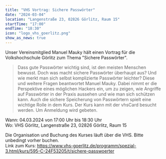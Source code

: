 ```yaml
---
title: "VHS Vortrag: Sichere Passwörter"
date: "2024-03-04"
location: "Langenstraße 23, 02826 Görlitz, Raum 15"
startTime: "17:00"
endTime: "18:30"
icon: "logo_vhs_goerlitz.png"
show_as_news: true
---
```


Unser Vereinsmitglied Manuel Mauky hält einen Vortrag für die Volkshochschule Görlitz zum Thema "Sichere Passwörter".

> Dass gute Passwörter wichtig sind, ist den meisten Menschen bewusst. Doch was macht sichere Passwörter überhaupt aus?
> Und wie merkt man sich selbst komplizierte Passwörter leichter? Diese und weitere Fragen beantwortet Manuel Mauky.
> Dabei nimmt er die Perspektive eines möglichen Hackers ein, um zu zeigen, wie Angriffe auf Passwörter in der Praxis
> aussehen und wie man sich schützen kann. Auch die sichere Speicherung von Passwörtern spielt eine wichtige Rolle in
> dem Kurs. Der Kurs kann mit der vhsCard besucht werden. Um Anmeldung wird gebeten.

Wann: 04.03.2024 von 17:00 Uhr bis 18:30 Uhr  
Wo: VHS Görlitz, Langenstraße 23, 02826 Görlitz, Raum 15

Die Organisation und Buchung des Kurses läuft über die VHS. Bitte unbedingt vorher buchen.  
Link zum Kurs: https://www.vhs-goerlitz.de/programm/spezial-3.html/kurs/595-C-24F53205/t/sichere-passwoerter
